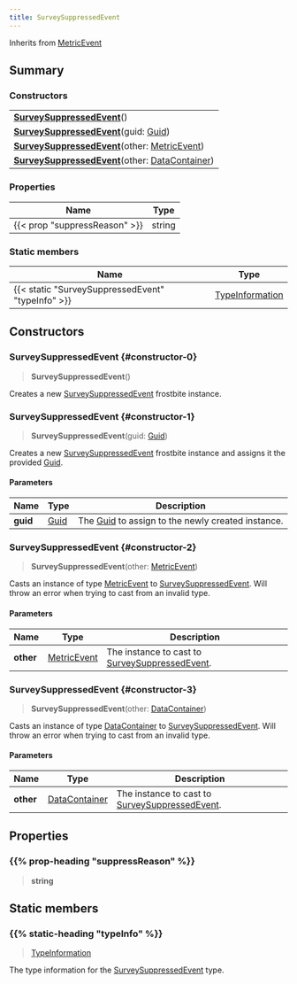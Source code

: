 ```yaml
---
title: SurveySuppressedEvent
---
```


Inherits from 
[MetricEvent](/vext/ref/fb/metricevent)

## Summary
### Constructors
| |
| ----------- |
| **[SurveySuppressedEvent](#constructor-0)**() |
| **[SurveySuppressedEvent](#constructor-1)**(guid: [Guid](/vext/ref/shared/class/guid)) |
| **[SurveySuppressedEvent](#constructor-2)**(other: [MetricEvent](/vext/ref/fb/metricevent)) |
| **[SurveySuppressedEvent](#constructor-3)**(other: [DataContainer](/vext/ref/shared/class/datacontainer)) |

### Properties
| Name | Type |
| ---- | ---- |
| {{< prop "suppressReason" >}} | string |

### Static members
| Name | Type |
| ---- | ---- |
| {{< static "SurveySuppressedEvent" "typeInfo" >}} | [TypeInformation](/vext/ref/shared/class/typeinformation) |

## Constructors
### SurveySuppressedEvent {#constructor-0}
> **SurveySuppressedEvent**()

Creates a new [SurveySuppressedEvent](/vext/ref/fb/surveysuppressedevent) frostbite instance.

### SurveySuppressedEvent {#constructor-1}
> **SurveySuppressedEvent**(guid: [Guid](/vext/ref/shared/class/guid))

Creates a new [SurveySuppressedEvent](/vext/ref/fb/surveysuppressedevent) frostbite instance and assigns it the provided [Guid](/vext/ref/shared/class/guid).

#### Parameters
| Name | Type | Description |
| ---- | ---- | ----------- |
| **guid** | [Guid](/vext/ref/shared/class/guid) | The [Guid](/vext/ref/shared/class/guid) to assign to the newly created instance. |

### SurveySuppressedEvent {#constructor-2}
> **SurveySuppressedEvent**(other: [MetricEvent](/vext/ref/fb/metricevent))

Casts an instance of type [MetricEvent](/vext/ref/fb/metricevent) to [SurveySuppressedEvent](/vext/ref/fb/surveysuppressedevent). Will throw an error when trying to cast from an invalid type.

#### Parameters
| Name | Type | Description |
| ---- | ---- | ----------- |
| **other** | [MetricEvent](/vext/ref/fb/metricevent) | The instance to cast to [SurveySuppressedEvent](/vext/ref/fb/surveysuppressedevent). |

### SurveySuppressedEvent {#constructor-3}
> **SurveySuppressedEvent**(other: [DataContainer](/vext/ref/shared/class/datacontainer))

Casts an instance of type [DataContainer](/vext/ref/shared/class/datacontainer) to [SurveySuppressedEvent](/vext/ref/fb/surveysuppressedevent). Will throw an error when trying to cast from an invalid type.

#### Parameters
| Name | Type | Description |
| ---- | ---- | ----------- |
| **other** | [DataContainer](/vext/ref/shared/class/datacontainer) | The instance to cast to [SurveySuppressedEvent](/vext/ref/fb/surveysuppressedevent). |

## Properties
### {{% prop-heading "suppressReason" %}}
> **string**

## Static members
### {{% static-heading "typeInfo" %}}
> [TypeInformation](/vext/ref/shared/class/typeinformation)

The type information for the [SurveySuppressedEvent](/vext/ref/fb/surveysuppressedevent) type.


